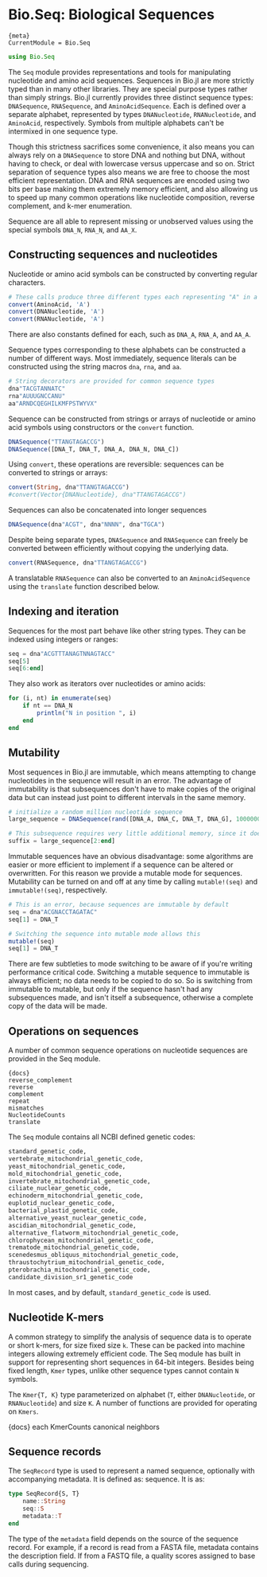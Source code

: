 # Bio.Seq: Biological Sequences
    
    {meta}
    CurrentModule = Bio.Seq

```julia
using Bio.Seq
```

The `Seq` module provides representations and tools for manipulating nucleotide
and amino acid sequences. Sequences in Bio.jl are more strictly typed than in
many other libraries. They are special purpose types rather than simply strings.
Bio.jl currently provides three distinct sequence types: `DNASequence`,
`RNASequence`, and `AminoAcidSequence`. Each is defined over a separate
alphabet, represented by types `DNANucleotide`, `RNANucleotide`, and
`AminoAcid`, respectively. Symbols from multiple alphabets can't be intermixed
in one sequence type.

Though this strictness sacrifices some convenience, it also means you can always
rely on a `DNASequence` to store DNA and nothing but DNA, without having to
check, or deal with lowercase versus uppercase and so on. Strict separation of
sequence types also means we are free to choose the most efficient
representation. DNA and RNA sequences are encoded using two bits per base making
them extremely memory efficient, and also allowing us to speed up many common
operations like nucleotide composition, reverse complement, and k-mer
enumeration.

Sequence are all able to represent missing or unobserved values using the
special symbols `DNA_N`, `RNA_N`, and `AA_X`.


## Constructing sequences and nucleotides

Nucleotide or amino acid symbols can be constructed by converting regular
characters.

```julia
# These calls produce three different types each representing "A" in a different alphabet
convert(AminoAcid, 'A')
convert(DNANucleotide, 'A')
convert(RNANucleotide, 'A')
```

There are also constants defined for each, such as `DNA_A`, `RNA_A`, and `AA_A`.

Sequence types corresponding to these alphabets can be constructed a number of
different ways. Most immediately, sequence literals can be constructed using
the string macros `dna`, `rna`, and `aa`.

```julia
# String decorators are provided for common sequence types
dna"TACGTANNATC"
rna"AUUUGNCCANU"
aa"ARNDCQEGHILKMFPSTWYVX"
```

Sequence can be constructed from strings or arrays of nucleotide or amino acid
symbols using constructors or the `convert` function.

```julia
DNASequence("TTANGTAGACCG")
DNASequence([DNA_T, DNA_T, DNA_A, DNA_N, DNA_C])
```

Using `convert`, these operations are reversible: sequences can be converted to
strings or arrays:

```julia
convert(String, dna"TTANGTAGACCG")
#convert(Vector{DNANucleotide}, dna"TTANGTAGACCG")
```

Sequences can also be concatenated into longer sequences

```julia
DNASequence(dna"ACGT", dna"NNNN", dna"TGCA")
```

Despite being separate types, `DNASequence` and `RNASequence` can freely be
converted between efficiently without copying the underlying data.

```julia
convert(RNASequence, dna"TTANGTAGACCG")
```

A translatable `RNASequence` can also be converted to an `AminoAcidSequence`
using the `translate` function described below.

## Indexing and iteration

Sequences for the most part behave like other string types. They can be indexed
using integers or ranges:

```julia
seq = dna"ACGTTTANAGTNNAGTACC"
seq[5]
seq[6:end]
```

They also work as iterators over nucleotides or amino acids:

```julia
for (i, nt) in enumerate(seq)
    if nt == DNA_N
        println("N in position ", i)
    end
end
```

## Mutability

Most sequences in Bio.jl are immutable, which means attempting to change
nucleotides in the sequence will result in an error. The advantage of
immutability is that subsequences don't have to make copies of the original data
but can instead just point to different intervals in the same memory.

```julia
# initialize a random million nucleotide sequence
large_sequence = DNASequence(rand([DNA_A, DNA_C, DNA_T, DNA_G], 1000000))

# This subsequence requires very little additional memory, since it doesn't copy the underlying data.
suffix = large_sequence[2:end]
```

Immutable sequences have an obvious disadvantage: some algorithms are easier or
more efficient to implement if a sequence can be altered or overwritten. For
this reason we provide a mutable mode for sequences. Mutability can be turned on
and off at any time by calling `mutable!(seq)` and `immutable!(seq)`,
respectively.

```julia
# This is an error, because sequences are immutable by default
seq = dna"ACGNACCTAGATAC"
seq[1] = DNA_T

# Switching the sequence into mutable mode allows this
mutable!(seq)
seq[1] = DNA_T
```

There are few subtleties to mode switching to be aware of if you're writing
performance critical code. Switching a mutable sequence to immutable is always
efficient; no data needs to be copied to do so. So is switching from immutable
to mutable, but only if the sequence hasn't had any subsequences made, and isn't
itself a subsequence, otherwise a complete copy of the data will be made.

## Operations on sequences

A number of common sequence operations on nucleotide sequences are provided in the Seq module.

    {docs}
    reverse_complement
    reverse
    complement
    repeat
    mismatches
    NucleotideCounts
    translate

The `Seq` module contains all NCBI defined genetic codes:
```julia
standard_genetic_code,
vertebrate_mitochondrial_genetic_code,
yeast_mitochondrial_genetic_code,
mold_mitochondrial_genetic_code,
invertebrate_mitochondrial_genetic_code,
ciliate_nuclear_genetic_code,
echinoderm_mitochondrial_genetic_code,
euplotid_nuclear_genetic_code,
bacterial_plastid_genetic_code,
alternative_yeast_nuclear_genetic_code,
ascidian_mitochondrial_genetic_code,
alternative_flatworm_mitochondrial_genetic_code,
chlorophycean_mitochondrial_genetic_code,
trematode_mitochondrial_genetic_code,
scenedesmus_obliquus_mitochondrial_genetic_code,
thraustochytrium_mitochondrial_genetic_code,
pterobrachia_mitochondrial_genetic_code,
candidate_division_sr1_genetic_code
```

In most cases, and by default, `standard_genetic_code` is used.

## Nucleotide K-mers

A common strategy to simplify the analysis of sequence data is to operate or
short k-mers, for size fixed size `k`. These can be packed into machine integers
allowing extremely efficient code. The Seq module has built in support for
representing short sequences in 64-bit integers. Besides being fixed length,
`Kmer` types, unlike other sequence types cannot contain `N` symbols.

The `Kmer{T, K}` type parameterized on alphabet (`T`, either `DNANucleotide`, or
`RNANucleotide`) and size `K`. A number of functions are provided for operating
on `Kmers`.

{docs}
each
KmerCounts
canonical
neighbors


## Sequence records

The `SeqRecord` type is used to represent a named sequence, optionally with
accompanying metadata. It is defined as:
sequence. It is as:
```julia
type SeqRecord{S, T}
    name::String
    seq::S
    metadata::T
end
```

The type of the `metadata` field depends on the source of the sequence record.
For example, if a record is read from a FASTA file, metadata contains the
description field. If from a FASTQ file, a quality scores assigned to base calls
during sequencing.

